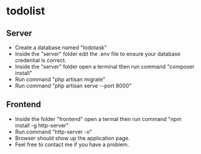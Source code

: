 # todolist

## Server
- Create a database named "todotask"
- Inside the "server" folder edit the .env file to ensure your database credential is correct.
- Inside the "server" folder open a terminal then run command "composer install"
- Run command "php artisan migrate"
- Run command "php artisan serve --port 8000"

## Frontend
- Inside the folder "frontend" open a termal then run command "npm install -g http-server"
- Run command "http-server -o"
- Browser should show up the application page.
- Feel free to contact me if you have a problem.
